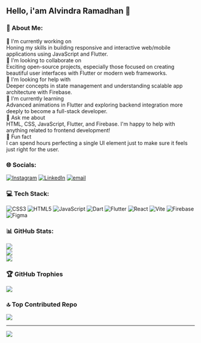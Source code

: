 ## Hello, i'am Alvindra Ramadhan 👋
### 💫 About Me:
🚀 I'm currently working on<br>Honing my skills in building responsive and interactive web/mobile applications using JavaScript and Flutter.<br>🤝 I'm looking to collaborate on<br>Exciting open-source projects, especially those focused on creating beautiful user interfaces with Flutter or modern web frameworks.<br>🧠 I'm looking for help with<br>Deeper concepts in state management and understanding scalable app architecture with Firebase.<br>🌱 I'm currently learning<br>Advanced animations in Flutter and exploring backend integration more deeply to become a full-stack developer.<br>📣 Ask me about<br>HTML, CSS, JavaScript, Flutter, and Firebase. I'm happy to help with anything related to frontend development!<br>🎨 Fun fact<br>I can spend hours perfecting a single UI element just to make sure it feels just right for the user.


### 🌐 Socials:
[![Instagram](https://img.shields.io/badge/Instagram-%23E4405F.svg?logo=Instagram&logoColor=white)](https://instagram.com/alvindramadhann) [![LinkedIn](https://img.shields.io/badge/LinkedIn-%230077B5.svg?logo=linkedin&logoColor=white)](https://linkedin.com/in/alvindra-ramadhan) [![email](https://img.shields.io/badge/Email-D14836?logo=gmail&logoColor=white)](mailto:alvindraramadhan1210@gmail.com) 

### 💻 Tech Stack:
![CSS3](https://img.shields.io/badge/css3-%231572B6.svg?style=for-the-badge&logo=css3&logoColor=white) ![HTML5](https://img.shields.io/badge/html5-%23E34F26.svg?style=for-the-badge&logo=html5&logoColor=white) ![JavaScript](https://img.shields.io/badge/javascript-%23323330.svg?style=for-the-badge&logo=javascript&logoColor=%23F7DF1E) ![Dart](https://img.shields.io/badge/dart-%230175C2.svg?style=for-the-badge&logo=dart&logoColor=white) ![Flutter](https://img.shields.io/badge/Flutter-%2302569B.svg?style=for-the-badge&logo=Flutter&logoColor=white) ![React](https://img.shields.io/badge/react-%2320232a.svg?style=for-the-badge&logo=react&logoColor=%2361DAFB) ![Vite](https://img.shields.io/badge/vite-%23646CFF.svg?style=for-the-badge&logo=vite&logoColor=white) ![Firebase](https://img.shields.io/badge/firebase-a08021?style=for-the-badge&logo=firebase&logoColor=ffcd34) ![Figma](https://img.shields.io/badge/figma-%23F24E1E.svg?style=for-the-badge&logo=figma&logoColor=white)
### 📊 GitHub Stats:
![](https://github-readme-stats.vercel.app/api?username=AlvindraRamadhan&theme=neon&hide_border=false&include_all_commits=false&count_private=false)<br/>
![](https://nirzak-streak-stats.vercel.app/?user=AlvindraRamadhan&theme=neon&hide_border=false)<br/>
![](https://github-readme-stats.vercel.app/api/top-langs/?username=AlvindraRamadhan&theme=neon&hide_border=false&include_all_commits=false&count_private=false&layout=compact)

### 🏆 GitHub Trophies
![](https://github-profile-trophy.vercel.app/?username=AlvindraRamadhan&theme=radical&no-frame=false&no-bg=true&margin-w=4)

### 🔝 Top Contributed Repo
![](https://github-contributor-stats.vercel.app/api?username=AlvindraRamadhan&limit=5&theme=neon&combine_all_yearly_contributions=true)

---
[![](https://visitcount.itsvg.in/api?id=AlvindraRamadhan&icon=7&color=0)](https://visitcount.itsvg.in)
